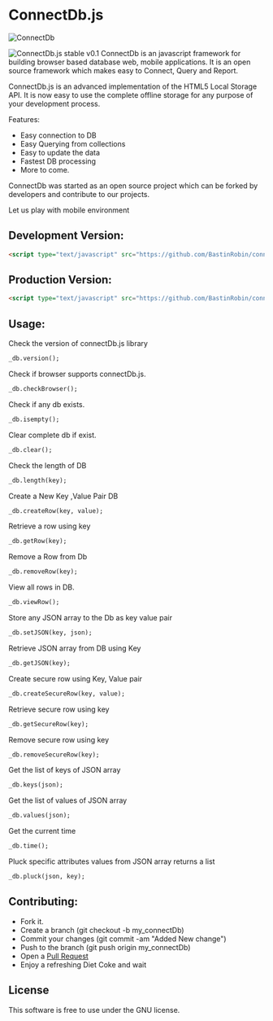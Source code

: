 ConnectDb.js
============
![ConnectDb](https://m.ak.fbcdn.net/sphotos-e.ak/hphotos-ak-prn2/1465379_561069470625698_23440564_n.png)

![ConnectDb.js stable v0.1](http://b.repl.ca/v1/ConnectDb.js-stable_v0.1-brightgreen.png)
ConnectDb is an javascript framework for building browser based database web, mobile applications. It is an open source framework which makes easy to Connect, Query and Report.

ConnectDb.js is an advanced implementation of the HTML5 Local Storage API.
It is now easy to use the complete offline storage for any purpose of your development process.

Features:
* Easy connection to DB
* Easy Querying from collections
* Easy to update the data
* Fastest DB processing
* More to come.

ConnectDb was started as an open source project which can be forked by developers and contribute to our projects.

Let us play with mobile environment

Development Version:
-------------------
```html
<script type="text/javascript" src="https://github.com/BastinRobin/connectDb.js/raw/master/connectDb.js"></script>
```

Production Version:
-------------------
```html
<script type="text/javascript" src="https://github.com/BastinRobin/connectDb.js/raw/master/connectDb.min.js"></script>
```

Usage:
------
Check the version of connectDb.js library
```html
_db.version();
```

Check if browser supports connectDb.js.

```html
_db.checkBrowser();
```

Check if any db exists.

```html
_db.isempty();
```

Clear complete db if exist.
```html
_db.clear();
```
Check the length of DB
```html
_db.length(key);
```
Create a New Key ,Value Pair DB
```html
_db.createRow(key, value);
```

Retrieve a row using key
```html
_db.getRow(key);
```

Remove a Row from Db
```html
_db.removeRow(key);
```

View all rows in DB.
```html
_db.viewRow();
```

Store any JSON array to the Db as key value pair
```html
_db.setJSON(key, json);
```

Retrieve JSON array from DB using Key
```html
_db.getJSON(key);
```

Create secure row using Key, Value pair
```html
_db.createSecureRow(key, value);
```

Retrieve secure row using key
```html
_db.getSecureRow(key);
```
Remove secure row using key
```html
_db.removeSecureRow(key);
```
Get the list of keys of JSON array
```html
_db.keys(json);
```

Get the list of values of JSON array
```html
_db.values(json);
```

Get the current time
```html
_db.time();
```

Pluck specific attributes values from JSON array
returns a list
```html
_db.pluck(json, key);
```
Contributing:
------------

* Fork it.
* Create a branch (git checkout -b my_connectDb)
* Commit your changes (git commit -am "Added New change")
* Push to the branch (git push origin my_connectDb)
* Open a [Pull Request](https://github.com/BastinRobin/connectDb.js/pulls)
* Enjoy a refreshing Diet Coke and wait



License
-------
This software is free to use under the GNU license.
